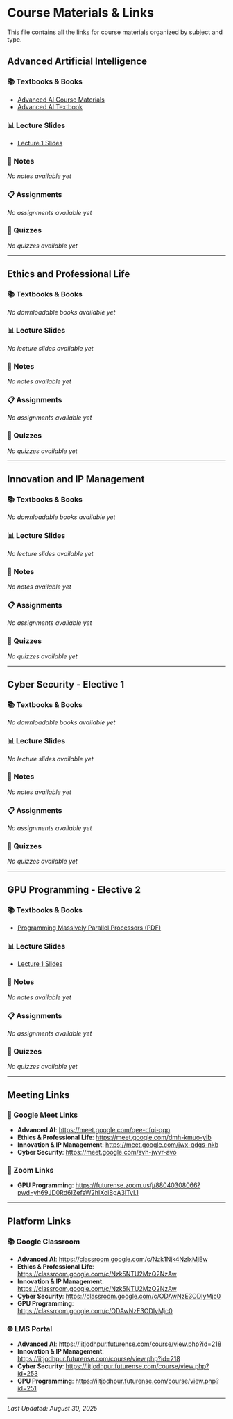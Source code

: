 # Course Materials & Links

This file contains all the links for course materials organized by subject and type.

## Advanced Artificial Intelligence

### 📚 Textbooks & Books
- [Advanced AI Course Materials](https://drive.google.com/file/d/18Vpe5jgaxU192y0rU9W4YMW9wWLFNPPo/view)
- [Advanced AI Textbook](https://drive.google.com/file/d/1yL_p5-KSAEPMgiAKMUDASS9jlB_yWCIN)

### 📊 Lecture Slides
- [Lecture 1 Slides](https://drive.google.com/file/d/1yL_p5-KSAEPMgiAKMUDASS9jlB_yWCIN)

### 📝 Notes
*No notes available yet*

### 📋 Assignments
*No assignments available yet*

### 🧪 Quizzes
*No quizzes available yet*

---

## Ethics and Professional Life

### 📚 Textbooks & Books
*No downloadable books available yet*

### 📊 Lecture Slides
*No lecture slides available yet*

### 📝 Notes
*No notes available yet*

### 📋 Assignments
*No assignments available yet*

### 🧪 Quizzes
*No quizzes available yet*

---

## Innovation and IP Management

### 📚 Textbooks & Books
*No downloadable books available yet*

### 📊 Lecture Slides
*No lecture slides available yet*

### 📝 Notes
*No notes available yet*

### 📋 Assignments
*No assignments available yet*

### 🧪 Quizzes
*No quizzes available yet*

---

## Cyber Security - Elective 1

### 📚 Textbooks & Books
*No downloadable books available yet*

### 📊 Lecture Slides
*No lecture slides available yet*

### 📝 Notes
*No notes available yet*

### 📋 Assignments
*No assignments available yet*

### 🧪 Quizzes
*No quizzes available yet*

---

## GPU Programming - Elective 2

### 📚 Textbooks & Books
- [Programming Massively Parallel Processors (PDF)](https://iitjodhpur.futurense.com/pluginfile.php/24710/mod_resource/content/3/programming_massively_parallel_processors.pdf)

### 📊 Lecture Slides
- [Lecture 1 Slides](https://iitjodhpur.futurense.com/pluginfile.php/24709/mod_resource/content/2/GPU_Programming_Lect01.pptx)

### 📝 Notes
*No notes available yet*

### 📋 Assignments
*No assignments available yet*

### 🧪 Quizzes
*No quizzes available yet*

---

## Meeting Links

### 🎥 Google Meet Links
- **Advanced AI**: https://meet.google.com/qee-cfqi-qqp
- **Ethics & Professional Life**: https://meet.google.com/dmh-kmuo-yib
- **Innovation & IP Management**: https://meet.google.com/jwx-qdgs-nkb
- **Cyber Security**: https://meet.google.com/svh-jwvr-avo

### 🔗 Zoom Links
- **GPU Programming**: https://futurense.zoom.us/j/88040308066?pwd=yh69JD0Rd6IZefsW2hIXoiBgA3lTyI.1

---

## Platform Links

### 📚 Google Classroom
- **Advanced AI**: https://classroom.google.com/c/Nzk1Njk4NzIxMjEw
- **Ethics & Professional Life**: https://classroom.google.com/c/Nzk5NTU2MzQ2NzAw
- **Innovation & IP Management**: https://classroom.google.com/c/Nzk5NTU2MzQ2NzAw
- **Cyber Security**: https://classroom.google.com/c/ODAwNzE3ODIyMjc0
- **GPU Programming**: https://classroom.google.com/c/ODAwNzE3ODIyMjc0

### 🌐 LMS Portal
- **Advanced AI**: https://iitjodhpur.futurense.com/course/view.php?id=218
- **Innovation & IP Management**: https://iitjodhpur.futurense.com/course/view.php?id=218
- **Cyber Security**: https://iitjodhpur.futurense.com/course/view.php?id=253
- **GPU Programming**: https://iitjodhpur.futurense.com/course/view.php?id=251

---

*Last Updated: August 30, 2025*
